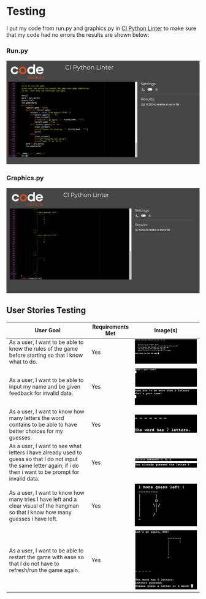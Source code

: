 # __Testing__
I put my code from run.py and graphics.py in [CI Python Linter](https://pep8ci.herokuapp.com/) to make sure that my code had no errors the results are shown below:

### __Run.py__
![run](docs/images/run.png)

### __Graphics.py__
![graphics](docs/images/graphics.png)

## __User Stories Testing__

| User Goal | Requirements Met | Image(s) |
|-----------|------------------|----------|
|As a user, I want to be able to know the rules of the game before starting so that I know what to do.|Yes|![landing](docs/images/landing.png)|
|As a user, I want to be able to input my name and be given feedback for invalid data.|    Yes|![name](docs/images/name.png) ![name-error](docs/images/name-error.png)|
|As a user, I want to know how many letters the word contains to be able to have better choices for my guesses.|Yes| ![length](docs/images/length.png)|
|As a user, I want to see what letters I have already used to guess so that I do not input the same letter again; if i do then i want to be prompt for invalid data.|Yes| ![guess](docs/images/guess.png) ![guess-repeat](docs/images/guess-repeat.png)|
|As a user, I want to know how many tries I have left and a clear visual of the hangman so that i know how many guesses i have left.|Yes|![tries](docs/images/tries1.png)|
|As a user, I want to be able to restart the game with ease so that I do not have to refresh/run the game again.|Yes|![restart](docs/images/restart-y.png)|